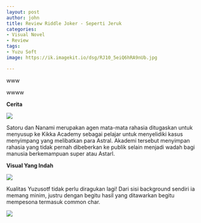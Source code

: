 ```yaml
---
layout: post
author: john
title: Review Riddle Joker - Seperti Jeruk
categories:
- Visual Novel
- Review
tags:
- Yuzu Soft
image: https://ik.imagekit.io/dsg/RJ10_5eiQ6hRA9nUb.jpg

---
```

www

wwww

**Cerita**

![](https://ik.imagekit.io/dsg/RJ1_wF0oM88aKf_.jpg)

Satoru dan Nanami merupakan agen mata-mata rahasia ditugaskan untuk menyusup ke Kikka Academy sebagai pelajar untuk menyelidiki kasus menyimpang yang melibatkan para Astral. Akademi tersebut menyimpan rahasia yang tidak pernah dibeberkan ke publik selain menjadi wadah bagi manusia berkemampuan super atau Astarl.

**Visual Yang Indah**

![](https://ik.imagekit.io/dsg/RJ7_80m_FUap45j.jpg)

Kualitas Yuzusotf tidak perlu diragukan lagi! Dari sisi background sendiri ia memang minim, justru dengan begitu hasil yang ditawarkan begitu mempesona termasuk common char.

![](https://ik.imagekit.io/dsg/RJ25_BB4afck52.jpg)